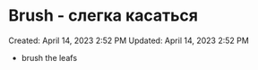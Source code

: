 # Brush - слегка касаться

Created: April 14, 2023 2:52 PM
Updated: April 14, 2023 2:52 PM

- brush the leafs